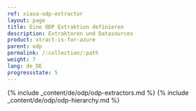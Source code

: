 ```yaml
---
ref: xiasa-odp-extractor
layout: page
title: Eine ODP Extraktion definieren
description: Extraktoren und Datasources
product: xtract-is-for-azure
parent: odp
permalink: /:collection/:path
weight: 7
lang: de_DE
progressstate: 5
---
```

{% include _content/de/odp/odp-extractors.md %} 
{% include _content/de/odp/odp-hierarchy.md %} 